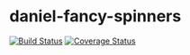 # daniel-fancy-spinners

[![Build Status](https://travis-ci.org/Daniel-Kao/daniel-fancy-spinners.svg?branch=main)](https://travis-ci.org/Daniel-Kao/daniel-fancy-spinners) [![Coverage Status](https://coveralls.io/repos/github/Daniel-Kao/daniel-fancy-spinners/badge.svg?branch=main)](https://coveralls.io/github/Daniel-Kao/daniel-fancy-spinners?branch=main)
